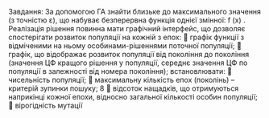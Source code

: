 Завдання: За допомогою ГА знайти близьке до максимального значення (з
точністю ε), що набуває безперервна функція однієї змінної:
f (x) . Реалізація
рішення повинна мати графічний інтерфейс, що дозволяє спостерігати розвиток
популяції на кожній з епох:
 графік функції з відміченими на ньому особинами-рішеннями поточної
популяції;
 графік, що відображає розвиток популяції від покоління до покоління
(значення ЦФ кращого рішення у популяції, середнє значення ЦФ по
популяції в залежності від номера покоління);
встановлювати:
 чисельність популяції;
 максимальну кількість епох (поколінь) – критерій зупинки пошуку;
8
 відсоток нащадків, що отримуються наприкінці кожної епохи, відносно
загальної кількості особин популяції;
 вірогідність мутації

